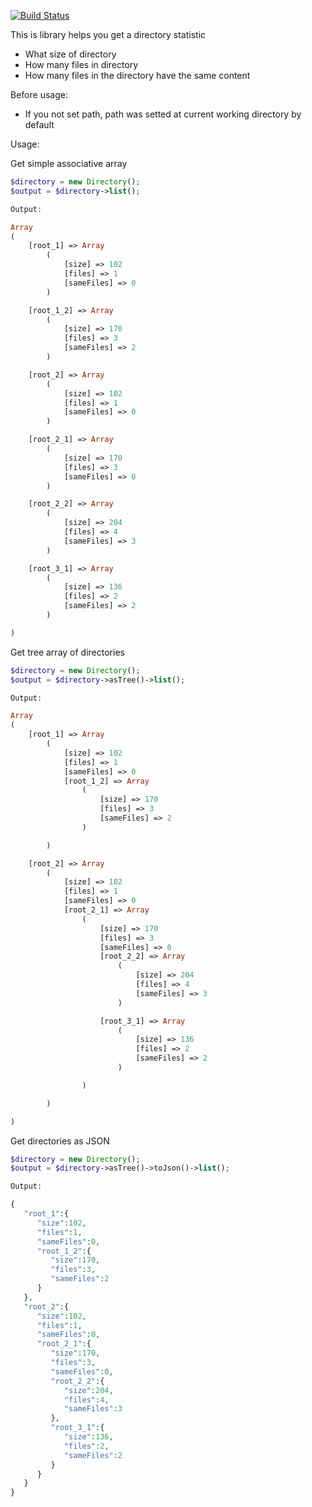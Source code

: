 [![Build Status](https://travis-ci.org/mxkh/dirinfo.svg?branch=master)](https://travis-ci.org/mxkh/dirinfo)

This is library helps you get a directory statistic

- What size of directory
- How many files in directory
- How many files in the directory have the same content

Before usage:

- If you not set path, path was setted at current working directory by default


Usage:

Get simple associative array

```php
$directory = new Directory();
$output = $directory->list();

Output:

Array
(
    [root_1] => Array
        (
            [size] => 102
            [files] => 1
            [sameFiles] => 0
        )

    [root_1_2] => Array
        (
            [size] => 170
            [files] => 3
            [sameFiles] => 2
        )

    [root_2] => Array
        (
            [size] => 102
            [files] => 1
            [sameFiles] => 0
        )

    [root_2_1] => Array
        (
            [size] => 170
            [files] => 3
            [sameFiles] => 0
        )

    [root_2_2] => Array
        (
            [size] => 204
            [files] => 4
            [sameFiles] => 3
        )

    [root_3_1] => Array
        (
            [size] => 136
            [files] => 2
            [sameFiles] => 2
        )

)
```

Get tree array of directories

```php
$directory = new Directory();
$output = $directory->asTree()->list();

Output:

Array
(
    [root_1] => Array
        (
            [size] => 102
            [files] => 1
            [sameFiles] => 0
            [root_1_2] => Array
                (
                    [size] => 170
                    [files] => 3
                    [sameFiles] => 2
                )

        )

    [root_2] => Array
        (
            [size] => 102
            [files] => 1
            [sameFiles] => 0
            [root_2_1] => Array
                (
                    [size] => 170
                    [files] => 3
                    [sameFiles] => 0
                    [root_2_2] => Array
                        (
                            [size] => 204
                            [files] => 4
                            [sameFiles] => 3
                        )

                    [root_3_1] => Array
                        (
                            [size] => 136
                            [files] => 2
                            [sameFiles] => 2
                        )

                )

        )

)
```

Get directories as JSON

```php
$directory = new Directory();
$output = $directory->asTree()->toJson()->list();

Output:

{  
   "root_1":{  
      "size":102,
      "files":1,
      "sameFiles":0,
      "root_1_2":{  
         "size":170,
         "files":3,
         "sameFiles":2
      }
   },
   "root_2":{  
      "size":102,
      "files":1,
      "sameFiles":0,
      "root_2_1":{  
         "size":170,
         "files":3,
         "sameFiles":0,
         "root_2_2":{  
            "size":204,
            "files":4,
            "sameFiles":3
         },
         "root_3_1":{  
            "size":136,
            "files":2,
            "sameFiles":2
         }
      }
   }
}
```